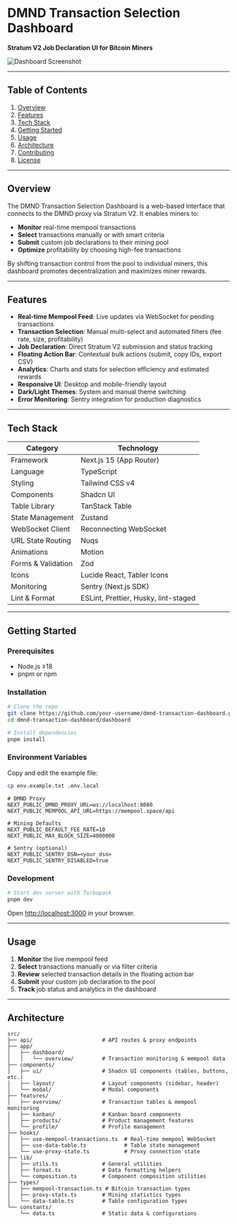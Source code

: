 # DMND Transaction Selection Dashboard

**Stratum V2 Job Declaration UI for Bitcoin Miners**

![Dashboard Screenshot](./public/assets/dashboard-screenshot.png)

---

## Table of Contents

1. [Overview](#overview)
2. [Features](#features)
3. [Tech Stack](#tech-stack)
4. [Getting Started](#getting-started)
5. [Usage](#usage)
6. [Architecture](#architecture)
7. [Contributing](#contributing)
8. [License](#license)

---

## Overview

The DMND Transaction Selection Dashboard is a web-based interface that connects to the DMND proxy via Stratum V2. It enables miners to:

- **Monitor** real-time mempool transactions
- **Select** transactions manually or with smart criteria
- **Submit** custom job declarations to their mining pool
- **Optimize** profitability by choosing high-fee transactions

By shifting transaction control from the pool to individual miners, this dashboard promotes decentralization and maximizes miner rewards.

---

## Features

- **Real-time Mempool Feed**: Live updates via WebSocket for pending transactions
- **Transaction Selection**: Manual multi-select and automated filters (fee rate, size, profitability)
- **Job Declaration**: Direct Stratum V2 submission and status tracking
- **Floating Action Bar**: Contextual bulk actions (submit, copy IDs, export CSV)
- **Analytics**: Charts and stats for selection efficiency and estimated rewards
- **Responsive UI**: Desktop and mobile-friendly layout
- **Dark/Light Themes**: System and manual theme switching
- **Error Monitoring**: Sentry integration for production diagnostics

---

## Tech Stack

| Category           | Technology                           |
| ------------------ | ------------------------------------ |
| Framework          | Next.js 15 (App Router)              |
| Language           | TypeScript                           |
| Styling            | Tailwind CSS v4                      |
| Components         | Shadcn UI                            |
| Table Library      | TanStack Table                       |
| State Management   | Zustand                              |
| WebSocket Client   | Reconnecting WebSocket               |
| URL State Routing  | Nuqs                                 |
| Animations         | Motion                               |
| Forms & Validation | Zod                                  |
| Icons              | Lucide React, Tabler Icons           |
| Monitoring         | Sentry (Next.js SDK)                 |
| Lint & Format      | ESLint, Prettier, Husky, lint-staged |

---

## Getting Started

### Prerequisites

- Node.js ≥18
- pnpm or npm

### Installation

```bash
# Clone the repo
git clone https://github.com/your-username/dmnd-transaction-dashboard.git
cd dmnd-transaction-dashboard/dashboard

# Install dependencies
pnpm install
```

### Environment Variables

Copy and edit the example file:

```bash
cp env.example.txt .env.local
```

```env
# DMND Proxy
NEXT_PUBLIC_DMND_PROXY_URL=ws://localhost:8080
NEXT_PUBLIC_MEMPOOL_API_URL=https://mempool.space/api

# Mining Defaults
NEXT_PUBLIC_DEFAULT_FEE_RATE=10
NEXT_PUBLIC_MAX_BLOCK_SIZE=4000000

# Sentry (optional)
NEXT_PUBLIC_SENTRY_DSN=<your_dsn>
NEXT_PUBLIC_SENTRY_DISABLED=true
```

### Development

```bash
# Start dev server with Turbopack
pnpm dev
```

Open [http://localhost:3000](http://localhost:3000) in your browser.

---

## Usage

1. **Monitor** the live mempool feed
2. **Select** transactions manually or via filter criteria
3. **Review** selected transaction details in the floating action bar
4. **Submit** your custom job declaration to the pool
5. **Track** job status and analytics in the dashboard

---

## Architecture

```plaintext
src/
├── api/                      # API routes & proxy endpoints
├── app/
│   ├── dashboard/
│   │   └── overview/         # Transaction monitoring & mempool data
├── components/
│   ├── ui/                   # Shadcn UI components (tables, buttons, etc.)
│   ├── layout/               # Layout components (sidebar, header)
│   └── modal/                # Modal components
├── features/
│   ├── overview/             # Transaction tables & mempool monitoring
│   ├── kanban/               # Kanban board components
│   ├── products/             # Product management features
│   └── profile/              # Profile management
├── hooks/
│   ├── use-mempool-transactions.ts  # Real-time mempool WebSocket
│   ├── use-data-table.ts            # Table state management
│   └── use-proxy-state.ts           # Proxy connection state
├── lib/
│   ├── utils.ts              # General utilities
│   ├── format.ts             # Data formatting helpers
│   └── composition.ts        # Component composition utilities
├── types/
│   ├── mempool-transaction.ts # Bitcoin transaction types
│   ├── proxy-stats.ts        # Mining statistics types
│   └── data-table.ts         # Table configuration types
└── constants/
    └── data.ts               # Static data & configurations
```
